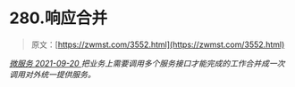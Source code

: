 <!--yml
category: 未分类
date: 0001-01-01 00:00:00
--->

# 280.响应合并

> 原文：[https://zwmst.com/3552.html](https://zwmst.com/3552.html)

   [ *微服务* ](https://zwmst.com/%e5%be%ae%e6%9c%8d%e5%8a%a1)*[ <time datetime="2021-09-20T23:40:22+08:00"> 2021-09-20 </time> ](https://zwmst.com/3552.html)  把业务上需要调用多个服务接口才能完成的工作合并成一次调用对外统一提供服务。*